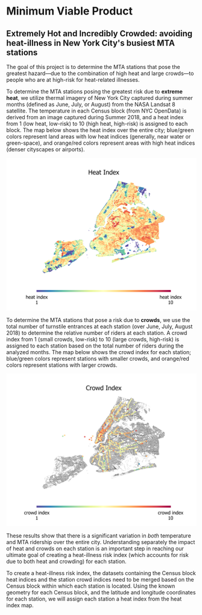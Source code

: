 # Minimum Viable Product
## Extremely Hot and Incredibly Crowded: avoiding heat-illness in New York City's busiest MTA stations

The goal of this project is to determine the MTA stations that pose the greatest hazard&mdash;due to the combination of high heat and large crowds&mdash;to people who are at high-risk for heat-related illnesses.

To determine the MTA stations posing the greatest risk due to **extreme heat**, we utilize thermal imagery of New York City captured during summer months (defined as June, July, or August) from the NASA Landsat 8 satellite. The temperature in each Census block (from NYC OpenData) is derived from an image captured during Summer 2018, and a heat index from 1 (low heat, low-risk) to 10 (high heat, high-risk) is assigned to each block. The map below shows the heat index over the entire city; blue/green colors represent land areas with low heat indices (generally, near water or green-space), and orange/red colors represent areas with high heat indices (denser cityscapes or airports).

<p align="center">
<img src="https://github.com/hmlewis-astro/mta_analysis/blob/main/heat_data/data/output/analysis_out/final/plots/new-york-heat-index.png" width="800" />
</p>


To determine the MTA stations that pose a risk due to **crowds**, we use the total number of turnstile entrances at each station (over June, July, August 2018) to determine the relative number of riders at each station. A crowd index from 1 (small crowds, low-risk) to 10 (large crowds, high-risk) is assigned to each station based on the total number of riders during the analyzed months. The map below shows the crowd index for each station; blue/green colors represent stations with smaller crowds, and orange/red colors represent stations with larger crowds.

<p align="center">
<img src="https://github.com/hmlewis-astro/mta_analysis/blob/main/heat_data/data/output/analysis_out/final/plots/new-york-crowd-index.png" width="800" />
</p>


These results show that there is a significant variation in *both* temperature and MTA ridership over the entire city. Understanding separately the impact of heat and crowds on each station is an important step in reaching our ultimate goal of creating a heat-illness risk index (which accounts for risk due to both heat and crowding) for each station.

To create a heat-illness risk index, the datasets containing the Census block heat indices and the station crowd indices need to be merged based on the Census block within which each station is located. Using the known geometry for each Census block, and the latitude and longitude coordinates for each station, we will assign each station a heat index from the heat index map.
